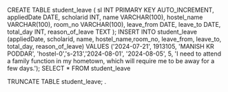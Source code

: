 CREATE TABLE student_leave (
    sl INT PRIMARY KEY AUTO_INCREMENT,
    appliedDate DATE,
    scholarid INT,
    name VARCHAR(100),
    hostel_name VARCHAR(100),
    room_no VARCHAR(100),
    leave_from DATE,
    leave_to DATE,
    total_day INT,
    reason_of_leave TEXT
);
INSERT INTO student_leave (appliedDate, scholarid, name, hostel_name,room_no, leave_from, leave_to, total_day, reason_of_leave) 
VALUES ('2024-07-21', 1913105, 'MANISH KR PODDAR', 'hostel-0','s-213','2024-08-01', '2024-08-05', 5, 'I need to attend a family function in my hometown, which will require me to be away for a few days.');
SELECT * FROM  student_leave

TRUNCATE TABLE student_leave;   .
